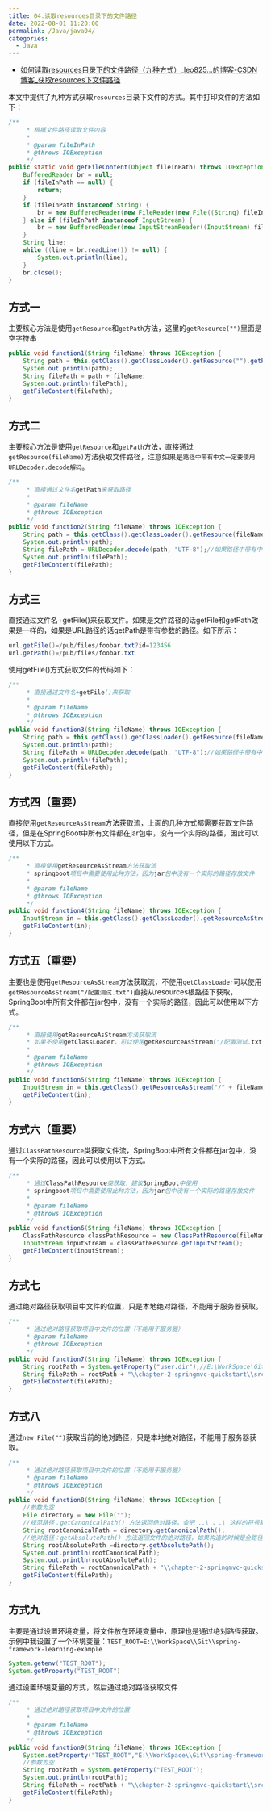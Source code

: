 ```yaml
---
title: 04.读取resources目录下的文件路径
date: 2022-08-01 11:20:00
permalink: /Java/java04/
categories: 
  - Java
---
```


- [如何读取resources目录下的文件路径（九种方式）_leo825...的博客-CSDN博客_获取resources下文件路径](https://blog.csdn.net/u011047968/article/details/107311462)

本文中提供了九种方式获取`resources`目录下文件的方式。其中打印文件的方法如下：

```java
/**
     * 根据文件路径读取文件内容
     *
     * @param fileInPath
     * @throws IOException
     */
public static void getFileContent(Object fileInPath) throws IOException {
    BufferedReader br = null;
    if (fileInPath == null) {
        return;
    }
    if (fileInPath instanceof String) {
        br = new BufferedReader(new FileReader(new File((String) fileInPath)));
    } else if (fileInPath instanceof InputStream) {
        br = new BufferedReader(new InputStreamReader((InputStream) fileInPath));
    }
    String line;
    while ((line = br.readLine()) != null) {
        System.out.println(line);
    }
    br.close();
}
```

## 方式一

主要核心方法是使用`getResource`和`getPath`方法，这里的`getResource("")`里面是空字符串

```java
public void function1(String fileName) throws IOException {
    String path = this.getClass().getClassLoader().getResource("").getPath();//注意getResource("")里面是空字符串
    System.out.println(path);
    String filePath = path + fileName;
    System.out.println(filePath);
    getFileContent(filePath);
}
```

## 方式二

主要核心方法是使用`getResource`和`getPath`方法，直接通过`getResource(fileName)`方法获取文件路径，注意如果是`路径中带有中文一定要使用URLDecoder.decode解码`。

```java
/**
     * 直接通过文件名getPath来获取路径
     *
     * @param fileName
     * @throws IOException
     */
public void function2(String fileName) throws IOException {
    String path = this.getClass().getClassLoader().getResource(fileName).getPath();//注意getResource("")里面是空字符串
    System.out.println(path);
    String filePath = URLDecoder.decode(path, "UTF-8");//如果路径中带有中文会被URLEncoder,因此这里需要解码
    System.out.println(filePath);
    getFileContent(filePath);
}
```

## 方式三

直接通过文件名+getFile()来获取文件。如果是文件路径的话getFile和getPath效果是一样的，如果是URL路径的话getPath是带有参数的路径。如下所示：

```java
url.getFile()=/pub/files/foobar.txt?id=123456
url.getPath()=/pub/files/foobar.txt
```

使用getFile()方式获取文件的代码如下：

```java
/**
     * 直接通过文件名+getFile()来获取
     *
     * @param fileName
     * @throws IOException
     */
public void function3(String fileName) throws IOException {
    String path = this.getClass().getClassLoader().getResource(fileName).getFile();//注意getResource("")里面是空字符串
    System.out.println(path);
    String filePath = URLDecoder.decode(path, "UTF-8");//如果路径中带有中文会被URLEncoder,因此这里需要解码
    System.out.println(filePath);
    getFileContent(filePath);
}
```

## 方式四（重要）

直接使用`getResourceAsStream`方法获取流，上面的几种方式都需要获取文件路径，但是在SpringBoot中所有文件都在jar包中，没有一个实际的路径，因此可以使用以下方式。

```java
/**
     * 直接使用getResourceAsStream方法获取流
     * springboot项目中需要使用此种方法，因为jar包中没有一个实际的路径存放文件
     *
     * @param fileName
     * @throws IOException
     */
public void function4(String fileName) throws IOException {
    InputStream in = this.getClass().getClassLoader().getResourceAsStream(fileName);
    getFileContent(in);
}
```

## 方式五（重要）

主要也是使用`getResourceAsStream`方法获取流，不使用`getClassLoader`可以使用`getResourceAsStream("/配置测试.txt")`直接从resources根路径下获取，SpringBoot中所有文件都在jar包中，没有一个实际的路径，因此可以使用以下方式。

```java
/**
     * 直接使用getResourceAsStream方法获取流
     * 如果不使用getClassLoader，可以使用getResourceAsStream("/配置测试.txt")直接从resources根路径下获取
     *
     * @param fileName
     * @throws IOException
     */
public void function5(String fileName) throws IOException {
    InputStream in = this.getClass().getResourceAsStream("/" + fileName);
    getFileContent(in);
}
```

## 方式六（重要）

通过`ClassPathResource`类获取文件流，SpringBoot中所有文件都在jar包中，没有一个实际的路径，因此可以使用以下方式。

```java
/**
     * 通过ClassPathResource类获取，建议SpringBoot中使用
     * springboot项目中需要使用此种方法，因为jar包中没有一个实际的路径存放文件
     *
     * @param fileName
     * @throws IOException
     */
public void function6(String fileName) throws IOException {
    ClassPathResource classPathResource = new ClassPathResource(fileName);
    InputStream inputStream = classPathResource.getInputStream();
    getFileContent(inputStream);
}
```

## 方式七

通过绝对路径获取项目中文件的位置，只是本地绝对路径，不能用于服务器获取。

```java
/**
     * 通过绝对路径获取项目中文件的位置（不能用于服务器）
     * @param fileName
     * @throws IOException
     */
public void function7(String fileName) throws IOException {
    String rootPath = System.getProperty("user.dir");//E:\WorkSpace\Git\spring-framework-learning-example
    String filePath = rootPath + "\\chapter-2-springmvc-quickstart\\src\\main\\resources\\"+fileName;
    getFileContent(filePath);
}
```

## 方式八

通过`new File("")`获取当前的绝对路径，只是本地绝对路径，不能用于服务器获取。

```java
/**
     * 通过绝对路径获取项目中文件的位置（不能用于服务器）
     * @param fileName
     * @throws IOException
     */
public void function8(String fileName) throws IOException {
    //参数为空
    File directory = new File("");
    //规范路径：getCanonicalPath() 方法返回绝对路径，会把 ..\ 、.\ 这样的符号解析掉
    String rootCanonicalPath = directory.getCanonicalPath();
    //绝对路径：getAbsolutePath() 方法返回文件的绝对路径，如果构造的时候是全路径就直接返回全路径，如果构造时是相对路径，就返回当前目录的路径 + 构造 File 对象时的路径
    String rootAbsolutePath =directory.getAbsolutePath();
    System.out.println(rootCanonicalPath);
    System.out.println(rootAbsolutePath);
    String filePath = rootCanonicalPath + "\\chapter-2-springmvc-quickstart\\src\\main\\resources\\"+fileName;
    getFileContent(filePath);
}
```

## 方式九

主要是通过设置环境变量，将文件放在环境变量中，原理也是通过绝对路径获取。
示例中我设置了一个环境变量：`TEST_ROOT=E:\\WorkSpace\\Git\\spring-framework-learning-example`

```java
System.getenv("TEST_ROOT");
System.getProperty("TEST_ROOT")
```

通过设置环境变量的方式，然后通过绝对路径获取文件

```java
/**
     * 通过绝对路径获取项目中文件的位置
     *
     * @param fileName
     * @throws IOException
     */
public void function9(String fileName) throws IOException {
    System.setProperty("TEST_ROOT","E:\\WorkSpace\\Git\\spring-framework-learning-example");
    //参数为空
    String rootPath = System.getProperty("TEST_ROOT");
    System.out.println(rootPath);
    String filePath = rootPath + "\\chapter-2-springmvc-quickstart\\src\\main\\resources\\"+fileName;
    getFileContent(filePath);
}
```